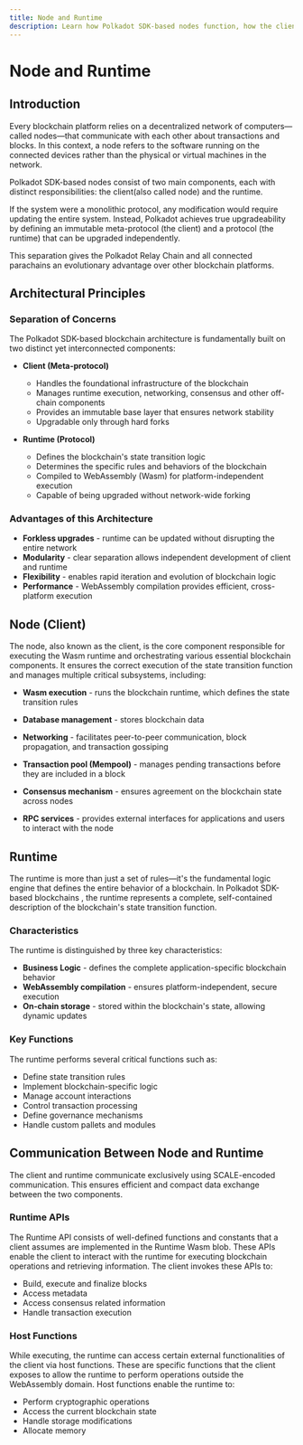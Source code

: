 ```yaml
---
title: Node and Runtime
description: Learn how Polkadot SDK-based nodes function, how the client and runtime are separated, and how they communicate using SCALE-encoded data.
---
```


# Node and Runtime

## Introduction

Every blockchain platform relies on a decentralized network of computers—called nodes—that communicate with each other about transactions and blocks. In this context, a node refers to the software running on the connected devices rather than the physical or virtual machines in the network.

Polkadot SDK-based nodes consist of two main components, each with distinct responsibilities: the client(also called node) and the runtime.

If the system were a monolithic protocol, any modification would require updating the entire system. Instead, Polkadot achieves true upgradeability by defining an immutable meta-protocol (the client) and a protocol (the runtime) that can be upgraded independently.

This separation gives the Polkadot Relay Chain and all connected parachains an evolutionary advantage over other blockchain platforms.

## Architectural Principles

### Separation of Concerns

The Polkadot SDK-based blockchain architecture is fundamentally built on two distinct yet interconnected components:

- **Client (Meta-protocol)**
    - Handles the foundational infrastructure of the blockchain
    - Manages runtime execution, networking, consensus and other off-chain components
    - Provides an immutable base layer that ensures network stability
    - Upgradable only through hard forks

- **Runtime (Protocol)** 
    - Defines the blockchain's state transition logic
    - Determines the specific rules and behaviors of the blockchain
    - Compiled to WebAssembly (Wasm) for platform-independent execution
    - Capable of being upgraded without network-wide forking

### Advantages of this Architecture

- **Forkless upgrades** - runtime can be updated without disrupting the entire network
- **Modularity** - clear separation allows independent development of client and runtime
- **Flexibility** - enables rapid iteration and evolution of blockchain logic
- **Performance** - WebAssembly compilation provides efficient, cross-platform execution

## Node (Client)

The node, also known as the client, is the core component responsible for executing the Wasm runtime and orchestrating various essential blockchain components. It ensures the correct execution of the state transition function and manages multiple critical subsystems, including:

- **Wasm execution** - runs the blockchain runtime, which defines the state transition rules

- **Database management** - stores blockchain data

- **Networking** - facilitates peer-to-peer communication, block propagation, and transaction gossiping

- **Transaction pool (Mempool)** - manages pending transactions before they are included in a block

- **Consensus mechanism** - ensures agreement on the blockchain state across nodes

- **RPC services** - provides external interfaces for applications and users to interact with the node

## Runtime

The runtime is more than just a set of rules—it's the fundamental logic engine that defines the entire behavior of a blockchain. In Polkadot SDK-based blockchains , the runtime represents a complete, self-contained description of the blockchain's state transition function.

### Characteristics

The runtime is distinguished by three key characteristics:

- **Business Logic** - defines the complete application-specific blockchain behavior
- **WebAssembly compilation** - ensures platform-independent, secure execution
- **On-chain storage** - stored within the blockchain's state, allowing dynamic updates

### Key Functions

The runtime performs several critical functions such as:

- Define state transition rules
- Implement blockchain-specific logic
- Manage account interactions
- Control transaction processing
- Define governance mechanisms
- Handle custom pallets and modules

## Communication Between Node and Runtime

The client and runtime communicate exclusively using SCALE-encoded communication. This ensures efficient and compact data exchange between the two components.

### Runtime APIs

The Runtime API consists of well-defined functions and constants that a client assumes are implemented in the Runtime Wasm blob. These APIs enable the client to interact with the runtime for executing blockchain operations and retrieving information. The client invokes these APIs to:

- Build, execute and finalize blocks
- Access metadata
- Access consensus related information
- Handle transaction execution

### Host Functions

While executing, the runtime can access certain external functionalities of the client via host functions. These are specific functions that the client exposes to allow the runtime to perform operations outside the WebAssembly domain. Host functions enable the runtime to:

- Perform cryptographic operations
- Access the current blockchain state
- Handle storage modifications
- Allocate memory
